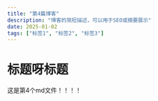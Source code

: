 ```yaml
---
title: "第4篇博客"
description: "博客的简短描述，可以用于SEO或摘要展示"
date: 2025-01-02
tags: ["标签1", "标签2", "标签3"]
---
```

# 标题呀标题

这是第4个md文件！！！！
